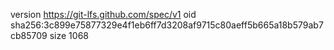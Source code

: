 version https://git-lfs.github.com/spec/v1
oid sha256:3c899e75877329e4f1eb6ff7d3208af9715c80aeff5b665a18b579ab7cb85709
size 1068
